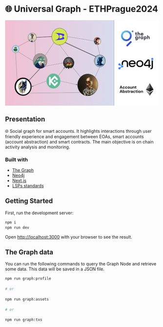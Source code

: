 # 🌐 Universal Graph - ETHPrague2024

![Cover image hackathon EthPrague 2024](./docs/ogp.png)

## Presentation

🌐 Social graph for smart accounts. It highlights interactions through user friendly experience and engagement between EOAs, smart accounts (account abstraction) and smart contracts. The main objective is on chain activity analysis and monitoring.

### Built with

- [The Graph](./api/)
- [Neo4j](https://neo4j.com/)
- [Next.js](https://nextjs.org/)
- [LSPs standards](https://docs.lukso.tech/standards/introduction)

## Getting Started

First, run the development server:

```bash
npm i
npm run dev
```

Open [http://localhost:3000](http://localhost:3000) with your browser to see the result.

## The Graph data

You can run the following commands to query the Graph Node and retrieve some data. This data will be saved in a JSON file.

```bash
npm run graph:profile

# or

npm run graph:assets

# or

npm run graph:txs
```
